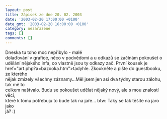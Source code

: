 ```yaml
---
layout: post
title: Zápisek ze dne 20. 02. 2003
date: '2003-02-20 17:00:00 +0100'
date_gmt: '2003-02-20 16:00:00 +0100'
category: nezařazené
tags: []
comments: []
---
```

<p>Dneska tu toho moc nepřibylo - malé<br />
dolaďování v grafice, něco v podvědomí a u odkazů se začínám pokoušet o<br />
udělání nějakého infa, co vlastně jsou ty odkazy zač. První kousek je <a<br />
href="art.php?a=bazooka.htm">tadyhle</a>. Zkoukněte a pište do guestbooku, ze kterého<br />
nějak zmizely všechny záznamy...Měl jsem jen asi dva týdny starou zálohu, tak mě to<br />
celkem naštvalo. Budu se pokoušet udělat nějaký nový, ale s mou znalostí věcí,<br />
které k tomu potřebuju to bude tak na jaře... btw: Taky se tak těšíte na jaro jako<br />
já? :) </p>

